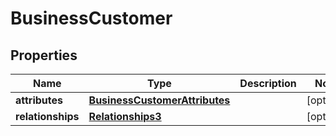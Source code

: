 # BusinessCustomer

## Properties
Name | Type | Description | Notes
------------ | ------------- | ------------- | -------------
**attributes** | [**BusinessCustomerAttributes**](BusinessCustomerAttributes.md) |  |  [optional]
**relationships** | [**Relationships3**](Relationships3.md) |  |  [optional]

